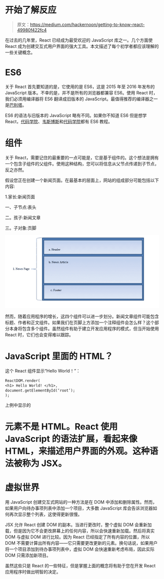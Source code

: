 # 开始了解反应

> 原文：<https://medium.com/hackernoon/getting-to-know-react-49980f422fc4>

在过去的几年里，React 已经成为最受欢迎的 JavaScript 库之一。几个方面使 React 成为创建交互式用户界面的强大工具。本文描述了每个初学者都应该理解的一些关键概念。

# **ES6**

关于 React 首先要知道的是，它使用的是 ES6，这是 2015 年至 2016 年发布的 JavaScript 版本。不幸的是，并不是所有的浏览器都兼容 ES6。使用 React 时，我们必须用编译器将 ES6 翻译成旧版本的 JavaScript。最值得推荐的编译器之一是[巴别塔](https://babeljs.io/)。

ES6 的语法与旧版本的 JavaScript 略有不同。如果你不知道 ES6 但是想学 React，[代码学院](https://www.codeschool.com/courses/es2015-the-shape-of-javascript-to-come)、[韦斯博斯](https://es6.io/)和[代码学院](https://www.codecademy.com/learn/introduction-to-javascript)都有 ES6 教程。

# **组件**

关于 React，需要记住的最重要的一点可能是，它是基于组件的。这个想法是拥有一个包含子组件的父组件。使用这种结构，您可以将信息从父节点传递到子节点，反之亦然。

假设您正在创建一个新闻页面。在最基本的层面上，网站的组成部分可能包括以下内容:

1.家长:新闻页面

一、子节点:表头

二。孩子:新闻文章

三。子对象:页脚

![](img/c339aa916f1956aad00b1c1539bc77e3.png)

然而，随着应用程序的增长，这四个组件可以进一步划分。新闻文章组件可能包含标题、作者和正文组件。如果我们在页脚上方添加一个注释组件会怎么样？这个部分本身将包含多个组件。虽然组件有助于建立开发应用程序的模式，但当开始使用 React 时，它们也会变得难以跟踪。

# **JavaScript 里面的 HTML？**

这个 React 组件显示“Hello World！”：

```
ReactDOM.render(
<h1> Hello World! </h1>,
document.getElementById(‘root’);
);
```

上例中显示的

# 元素不是 HTML。React 使用 JavaScript 的语法扩展，看起来像 HTML，来描述用户界面的外观。这种语法被称为 JSX。

# 虚拟世界

用 JavaScript 创建交互式网站的一种方法是在 DOM 中添加和删除属性。然而，如果用户向待办事项列表中添加一个项目，大多数 JavaScript 库会告诉浏览器如何再次显示整个列表，这使得更新很慢。

JSX 允许 React 创建 DOM 的副本。当进行更改时，整个虚拟 DOM 会重新加载，但是因为它不会更改屏幕上的任何内容，所以会快速重新加载。然后将真实 DOM 与虚拟 DOM 进行比较。因为 React 已经指定了所有内容的位置，所以 DOM 不需要计算出所有内容——它只需要更改更新的元素。换句话说，如果用户将一个项目添加到待办事项列表中，虚拟 DOM 会快速重新考虑布局，因此实际 DOM 只需添加新项目。

虽然这些只是 React 的一些特征，但是掌握上面的概念将有助于您在开发 React 应用程序时做出明智的决定。